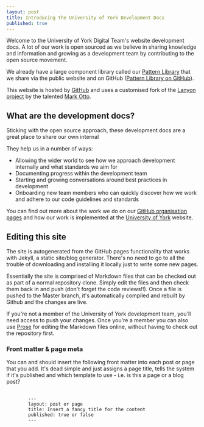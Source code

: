 ```yaml
---
layout: post
title: Introducing the University of York Development Docs
published: true
---
```


Welcome to the University of York Digital Team's website development docs. A lot of our work is open sourced as we believe in sharing knowledge and information and growing as a development team by contributing to the open source movement.

We already have a large component library called our [Pattern Library](https://www.york.ac.uk/pattern-library/index.html) that we share via the public website and on GitHub ([Pattern Library on GitHub](https://github.com/university-of-york/design-patterns)).

This website is hosted by [GitHub](https://github.com/) and uses a customised fork of the [Lanyon project](https://github.com/poole/lanyon) by the talented [Mark Otto](https://github.com/mdo).

## What are the development docs?

Sticking with the open source approach, these development docs are a great place to share our own internal 

They help us in a number of ways:

- Allowing the wider world to see how we approach development internally and what standards we aim for
- Documenting progress within the development team
- Starting and growing conversations around best practices in development
- Onboarding new team members who can quickly discover how we work and adhere to our code guidelines and standards

You can find out more about the work we do on our [GitHub organisation pages](https://github.com/university-of-york/) and how our work is implemented at the [University of York](https://www.york.ac.uk) website.

## Editing this site

The site is autogenerated from the GitHub pages functionality that works with Jekyll, a static site/blog generator. There's no need to go to all the trouble of downloading and installing it locally just to write some new pages.

Essentially the site is comprised of Markdown files that can be checked out as part of a normal repository clone. Simply edit the files and then check them back in and push (don't forget the code reviews!!). Once a file is pushed to the Master branch, it's automatically compiled and rebuilt by Github and the changes are live.

If you're not a member of the University of York development team, you'll need access to push your changes. Once you're a member you can also use [Prose](https://prose.io/) for editing the Markdown files online, without having to check out the repository first. 


### Front matter & page meta

You can and should insert the following front matter into each post or page that you add. It's dead simple and just assigns a page title, tells the system if it's published and which template to use - i.e. is this a page or a blog post?

<pre>
	<code>
		---
		layout: post or page
		title: Insert a fancy title for the content
		published: true or false
		---
	</code>
</pre>

